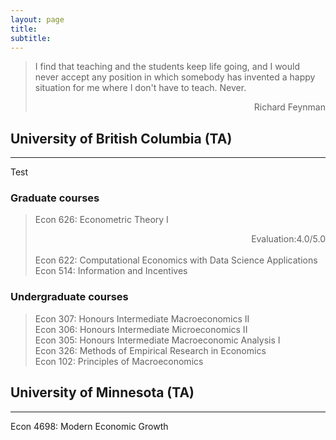 ```yaml
---
layout: page
title: 
subtitle: 
---
```


 > I find that teaching and the students keep life going,  and I would never accept any position in 
> which somebody has invented a happy situation for me where I don't have to teach. Never.
><div style="text-align: right"> Richard Feynman </div>



## University of British Columbia (TA) 
-------------
Test
### Graduate courses
>Econ 626: Econometric Theory I  <div style="text-align: right"> Evaluation:4.0/5.0 </div><br/>
>Econ 622: Computational Economics with Data Science Applications <br/>
>Econ 514:  Information and Incentives <br/>
### Undergraduate courses
>Econ 307: Honours Intermediate Macroeconomics II<br/>
>Econ 306: Honours Intermediate Microeconomics II<br/>
>Econ 305: Honours Intermediate Macroeconomic Analysis I<br/>
>Econ 326: Methods of Empirical Research in Economics<br/>
>Econ 102: Principles of Macroeconomics

## University of Minnesota (TA)
-------------
Econ 4698: Modern Economic Growth